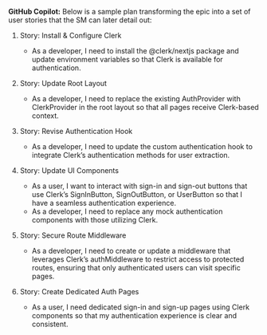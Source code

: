 **GitHub Copilot:** Below is a sample plan transforming the epic into a set of user stories that the SM can later detail out:

1. Story: Install & Configure Clerk  
   - As a developer, I need to install the @clerk/nextjs package and update environment variables so that Clerk is available for authentication.

2. Story: Update Root Layout  
   - As a developer, I need to replace the existing AuthProvider with ClerkProvider in the root layout so that all pages receive Clerk-based context.

3. Story: Revise Authentication Hook  
   - As a developer, I need to update the custom authentication hook to integrate Clerk’s authentication methods for user extraction.

4. Story: Update UI Components  
   - As a user, I want to interact with sign-in and sign-out buttons that use Clerk’s SignInButton, SignOutButton, or UserButton so that I have a seamless authentication experience.
   - As a developer, I need to replace any mock authentication components with those utilizing Clerk.

5. Story: Secure Route Middleware  
   - As a developer, I need to create or update a middleware that leverages Clerk’s authMiddleware to restrict access to protected routes, ensuring that only authenticated users can visit specific pages.

6. Story: Create Dedicated Auth Pages  
   - As a user, I need dedicated sign-in and sign-up pages using Clerk components so that my authentication experience is clear and consistent.
